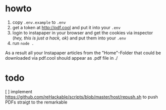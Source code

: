 # howto

1. copy `.env.example` to `.env`
2. get a token at http://pdf.cool and put it into your `.env`
3. login to instapaper in your browser and get the cookies via inspector (_hey, this is just a hack, ok_) and put them into your `.env`
4. run `node .`

As a result all your Instapaper articles from the "Home"-Folder that could be downloaded via pdf.cool should appear as .pdf file in ./

# todo
[ ] implement https://github.com/reHackable/scripts/blob/master/host/repush.sh to push PDFs straigt to the remarkable